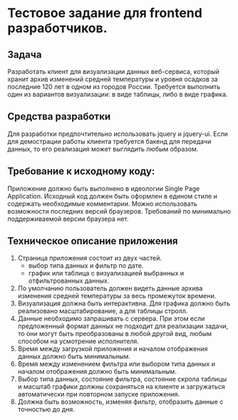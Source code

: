 # Тестовое задание для frontend разработчиков.

## Задача
Разработать клиент для визуализации данных веб-сервиса, который хранит архив изменений средней температуры и уровня осадков за последние 120 лет в одном из городов России. Требуется выполнить один из вариантов визуализации: в виде таблицы, либо в виде графика.

## Средства разработки
Для разработки предпочтительно использовать jquery и jquery-ui. Если для демострации работы клиента требуется бакенд для передачи данных, то его реализация может выглядить любым образом.

## Требование к исходному коду:
Приложение должно быть выполнено в идеологии Single Page Application.
Исходный код должен быть оформлен в едином стиле и содержать необходимые комментарии.
Можно использовать возможности последних версий браузеров. Требований по минимально поддерживаемой версии браузера нет.

## Техническое описание приложения
1. Страница приложения состоит из двух частей.
   * выбор типа данных и фильтр по дате.
   * график или таблица с визуализацией выбранных и отфильтрованных данных.
2. По умолчанию пользователь должен видеть данные архива изменения средней температуры за весь промежуток времени.
3. Визуализация должна быть интерактивна. Для графика должно быть реализовано масштабирование, а для таблицы стролл.
4. Данные необходимо запрашивать с сервера. При этом если предложенный формат данных не подходит для реализации задачи, то они могут быть преобразованы в любой другой вид, любым способом на усмотрение исполнителя.
5. Время между загрузкой приложения и началом отображения данных должно быть минимальным.
6. Время между изменением фильтра или выбором типа данных и началом отображения должно быть минимальным.
7. Выбор типа данных, состояние фильтра, состояние скрола таблицы и масштаб графики должны сохраняться на клиенте и загружаться автоматически при повторном запуске приложения.
8. Должна быть возможность, изменяя фильтр, отобразить данные с точностью до дня.
